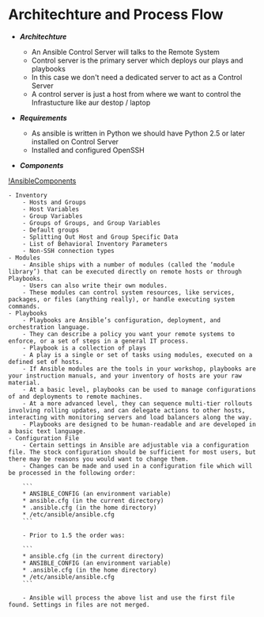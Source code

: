 # Architechture and Process Flow

- ***Architechture***
	- An Ansible Control Server will talks to the Remote System
	- Control server is the primary server which deploys our plays and playbooks
	- In this case we don't need a dedicated server to act as a Control Server
	- A control server is just a host from where we want to control the Infrastucture like aur destop / laptop

- ***Requirements***
	- As ansible is written in Python we should have Python 2.5 or later installed on Control Server
	- Installed and configured OpenSSH

- ***Components***

[!AnsibleComponents](images/01-Components.JPG)

	- Inventory
		- Hosts and Groups
		- Host Variables
		- Group Variables
		- Groups of Groups, and Group Variables
		- Default groups
		- Splitting Out Host and Group Specific Data
		- List of Behavioral Inventory Parameters
		- Non-SSH connection types
	- Modules
		- Ansible ships with a number of modules (called the ‘module library’) that can be executed directly on remote hosts or through Playbooks.
		- Users can also write their own modules.
		- These modules can control system resources, like services, packages, or files (anything really), or handle executing system commands.
	- Playbooks
		- Playbooks are Ansible’s configuration, deployment, and orchestration language.
		- They can describe a policy you want your remote systems to enforce, or a set of steps in a general IT process.
		- Playbook is a collection of plays
		- A play is a single or set of tasks using modules, executed on a defined set of hosts.
		- If Ansible modules are the tools in your workshop, playbooks are your instruction manuals, and your inventory of hosts are your raw material.
		- At a basic level, playbooks can be used to manage configurations of and deployments to remote machines.
		- At a more advanced level, they can sequence multi-tier rollouts involving rolling updates, and can delegate actions to other hosts, interacting with monitoring servers and load balancers along the way.
		- Playbooks are designed to be human-readable and are developed in a basic text language.
	- Configuration File
		- Certain settings in Ansible are adjustable via a configuration file. The stock configuration should be sufficient for most users, but there may be reasons you would want to change them.
		- Changes can be made and used in a configuration file which will be processed in the following order:
		
		```
		* ANSIBLE_CONFIG (an environment variable)
		* ansible.cfg (in the current directory)
		* .ansible.cfg (in the home directory)
		* /etc/ansible/ansible.cfg
		```

		- Prior to 1.5 the order was:

		```
		* ansible.cfg (in the current directory)
		* ANSIBLE_CONFIG (an environment variable)
		* .ansible.cfg (in the home directory)
		* /etc/ansible/ansible.cfg
		```

		- Ansible will process the above list and use the first file found. Settings in files are not merged.

